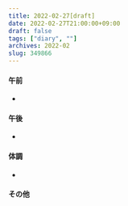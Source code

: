 ```yaml
---
title: 2022-02-27[draft]
date: 2022-02-27T21:00:00+09:00
draft: false
tags: ["diary", ""]
archives: 2022-02
slug: 349866
---
```

#### 午前
- 
#### 午後
- 
#### 体調
- 
#### その他